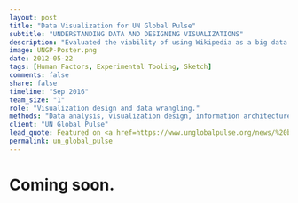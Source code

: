 ```yaml
---
layout: post
title: "Data Visualization for UN Global Pulse"
subtitle: "UNDERSTANDING DATA AND DESIGNING VISUALIZATIONS"
description: "Evaluated the viability of using Wikipedia as a big data source for informing UN policies. Project involved understanding UNGP's vision and conducting a creative and exploratory analysis."
image: UNGP-Poster.png
date: 2012-05-22
tags: [Human Factors, Experimental Tooling, Sketch]
comments: false
share: false
timeline: "Sep 2016"
team_size: "1"
role: "Visualization design and data wrangling."
methods: "Data analysis, visualization design, information architecture"
client: "UN Global Pulse"
lead_quote: Featured on <a href=https://www.unglobalpulse.org/news/%20big-data-exploration-project-child-marriage-project-design-phase>UN Global Pulse blog</a>. Can big-data sources be used to inform policy making?
permalink: un_global_pulse
---
```


<h1>Coming soon.</h1>